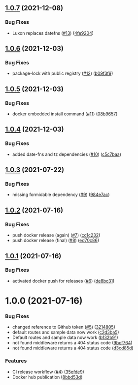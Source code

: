 ## [1.0.7](https://github.com/jpramondon/swagger-mock/compare/1.0.6...1.0.7) (2021-12-08)


### Bug Fixes

* Luxon replaces datefns ([#13](https://github.com/jpramondon/swagger-mock/issues/13)) ([4fe9204](https://github.com/jpramondon/swagger-mock/commit/4fe9204cf60d69812c1b217726f547719aff6863))

## [1.0.6](https://github.com/jpramondon/swagger-mock/compare/1.0.5...1.0.6) (2021-12-03)


### Bug Fixes

* package-lock with public registry ([#12](https://github.com/jpramondon/swagger-mock/issues/12)) ([b09f3f9](https://github.com/jpramondon/swagger-mock/commit/b09f3f97b61b085cedfeb23b4ba712662942f85e))

## [1.0.5](https://github.com/jpramondon/swagger-mock/compare/1.0.4...1.0.5) (2021-12-03)


### Bug Fixes

* docker embedded install command ([#11](https://github.com/jpramondon/swagger-mock/issues/11)) ([08b9657](https://github.com/jpramondon/swagger-mock/commit/08b9657255245b412728ae1778df4abc37d9ddd5))

## [1.0.4](https://github.com/jpramondon/swagger-mock/compare/1.0.3...1.0.4) (2021-12-03)


### Bug Fixes

* added date-fns and tz dependencies ([#10](https://github.com/jpramondon/swagger-mock/issues/10)) ([c5c7baa](https://github.com/jpramondon/swagger-mock/commit/c5c7baa6b85f2e625d83d9d52d943ee7f9e21357))

## [1.0.3](https://github.com/jpramondon/swagger-mock/compare/1.0.2...1.0.3) (2021-07-22)


### Bug Fixes

* missing formidable dependency ([#9](https://github.com/jpramondon/swagger-mock/issues/9)) ([984e7ac](https://github.com/jpramondon/swagger-mock/commit/984e7accca1a3e06c68b8c9803603a21d16cd670))

## [1.0.2](https://github.com/jpramondon/swagger-mock/compare/1.0.1...1.0.2) (2021-07-16)


### Bug Fixes

* push docker release (again) ([#7](https://github.com/jpramondon/swagger-mock/issues/7)) ([cc1c232](https://github.com/jpramondon/swagger-mock/commit/cc1c232442030ae2f627a1dbd98595f3313d1a4b))
* push docker release (final) ([#8](https://github.com/jpramondon/swagger-mock/issues/8)) ([ed70c86](https://github.com/jpramondon/swagger-mock/commit/ed70c86586951b6111d4f80fe2e6224111fdb5be))

## [1.0.1](https://github.com/jpramondon/swagger-mock/compare/1.0.0...1.0.1) (2021-07-16)


### Bug Fixes

* activated docker push for releases ([#6](https://github.com/jpramondon/swagger-mock/issues/6)) ([de8bc31](https://github.com/jpramondon/swagger-mock/commit/de8bc31424188003a1386e57eb06e1415177f2e4))

# 1.0.0 (2021-07-16)


### Bug Fixes

* changed reference to Github token ([#5](https://github.com/jpramondon/swagger-mock/issues/5)) ([3214805](https://github.com/jpramondon/swagger-mock/commit/321480577e504e8f0f204340aafd59f4d5a180c0))
* default routes and sample data now work ([c2d3ba5](https://github.com/jpramondon/swagger-mock/commit/c2d3ba59381591668ea6fff26b30cd09127cf688))
* Default routes and sample data now work ([b132b91](https://github.com/jpramondon/swagger-mock/commit/b132b91261ec4da1bf70ff15f9f8ab017b2bba01))
* not found middleware returns a 404 status code ([9bcf764](https://github.com/jpramondon/swagger-mock/commit/9bcf764fd6a062529d94ddaee10efebe4be8a409))
* not found middleware returns a 404 status code ([d3cd85d](https://github.com/jpramondon/swagger-mock/commit/d3cd85d784736529691d5ef7d0e31228f10bd630))


### Features

* CI release workflow ([#4](https://github.com/jpramondon/swagger-mock/issues/4)) ([35efde9](https://github.com/jpramondon/swagger-mock/commit/35efde9a069dcd048b41c47ffe943450b209e194))
* Docker hub publication ([8bbd53d](https://github.com/jpramondon/swagger-mock/commit/8bbd53d420f902fb8fe150c9ef3b9626aef9dec6))
